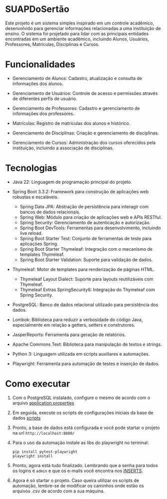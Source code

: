 # SUAPDoSertão
Este projeto é um sistema simples inspirado em um controle acadêmico, desenvolvido para gerenciar informações relacionadas a uma instituição de ensino. O sistema foi projetado para lidar com as principais entidades encontradas em um ambiente acadêmico, incluindo Alunos, Usuários, Professores, Matrículas, Disciplinas e Cursos.
# Funcionalidades
- Gerenciamento de Alunos: Cadastro, atualização e consulta de informações dos alunos.
  
- Gerenciamento de Usuários: Controle de acesso e permissões através de diferentes perfis de usuário.
  
- Gerenciamento de Professores: Cadastro e gerenciamento de informações dos professores.
  
- Matrículas: Registro de matrículas dos alunos e histórico.
  
- Gerenciamento de Disciplinas: Criação e gerenciamento de disciplinas.
  
- Gerenciamento de Cursos: Administração dos cursos oferecidos pela instituição, incluindo a associação de disciplinas.
  
# Tecnologias
- Java 22: Linguagem de programação principal do projeto.
  
- Spring Boot 3.3.2: Framework para construção de aplicações web robustas e escaláveis.
  - Spring Data JPA: Abstração de persistência para interagir com bancos de dados relacionais.
  - Spring Web: Módulo para criação de aplicações web e APIs RESTful.
  - Spring Security: Gerenciamento de autenticação e autorização.
  - Spring Boot DevTools: Ferramentas para desenvolvimento, incluindo live reload.
  - Spring Boot Starter Test: Conjunto de ferramentas de teste para aplicações Spring.
  - Spring Boot Starter Thymeleaf: Integração com o mecanismo de templates Thymeleaf.
  - Spring Boot Starter Validation: Suporte para validação de dados.
  
- Thymeleaf: Motor de templates para renderização de páginas HTML.
  - Thymeleaf Layout Dialect: Suporte para layouts reutilizáveis com Thymeleaf.
  - Thymeleaf Extras SpringSecurity6: Integração do Thymeleaf com Spring Security.
  
- PostgreSQL: Banco de dados relacional utilizado para persistência dos dados.
  
- Lombok: Biblioteca para reduzir a verbosidade do código Java, especialmente em relação a getters, setters e construtores.
  
- JasperReports: Ferramenta para geração de relatórios.
  
- Apache Commons Text: Biblioteca para manipulação de textos e strings.

- Python 3: Linguagem utilizada em scripts auxiliares e automações.
  
- Playwright: Ferramenta para automação de testes e inserção de dados.

# Como executar
1. Com o PostgreSQL instalado, configure o mesmo de acordo com o arquivo [application.properties](https://github.com/marcosfragoso/suap-thymeleaf/blob/master/src/main/resources/application.properties)
2. Em seguida, execute os scripts de configurações iniciais da base de dados [scripts](https://github.com/marcosfragoso/suap-thymeleaf/blob/master/src/main/resources/sql/suap-sql-postgres.sql)
3. Pronto, a base de dados está configurada e você pode startar o projeto na url `http://localhost:8080/`
4. Para o uso da automação instale as libs do playwright no terminal:
     
   ```
   pip install pytest-playwright
   playwright install
   ```
5. Pronto, agora está tudo finalizado. Lembrando que a senha para todos os logins é `admin` e que os e-mails você encontra nos [INSERTS](https://github.com/marcosfragoso/suap-thymeleaf/blob/master/src/main/resources/sql/suap-sql-postgres.sql).
6. Agora é só startar o projeto. Caso queira utilizar os scripts de automação, lembre-se de modificar os caminhos onde estão os arquivos .csv de acordo com a sua máquina.
